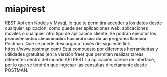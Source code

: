 # miapirest

REST Api con Nodejs y Mysql, lo que te permitira acceder a los datos 
desde cualquier aplicación, como puede ser aplicaciones web, aplicaciones moviles o cualquier otro tipo de aplicación cliente.
Se podrán ejecutar los procedimientos almacenados haciendo uso de un programa llamado Postman. Que se puede descargar a través 
del siguiente link https://www.postman.com/ Está compuesto por diferentes herramientas y utilidades gratuitas (en la versión free) que 
permiten realizar tareas diferentes dentro del mundo API REST
La aplicación carece de interface, por lo que se tendrán que ingresar las consultas directamente desde POSTMAN. 
